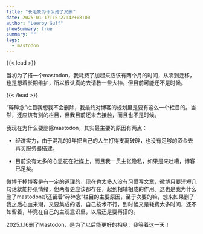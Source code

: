 ```yaml
---
title: "长毛象为什么搭了又删"
date: 2025-01-17T15:27:42+08:00
author: "Leeroy Guff"
showSummary: true
summary: ""
tags:
  - mastodon
---
```


{{< lead >}}

当初为了搭一个mastodon，我耗费了加起来应该有两个月的时间，从零到迁移，也是想着长期维护，所以很认真的去请教一些大神。但目前可能还不是时候。

{{< /lead >}}

“碎碎念”栏目我想我不会删除，我最终对博客的规划里是要有这么一个栏目的。当然，还应该有别的栏目，但我目前还未去接触，而且也不是时候。

我现在为什么要删除mastodon，其实最主要的原因有两点：

- 经济实力，由于混乱的9年把自己的人生打得支离破碎，也没有足够的资金去再买服务器搭建。

- 目前没有太多的心思花在社媒上，而且我一贯主张隐私，如果是来吐嘈，博客已足矣。

微博干掉博客是有一定的道理的，现在也太多人没有习惯写文章，微博只要短短几句话就能抒张情绪，但两者更应该都存在，起到相辅相成的作用。这也是我为什么删了mastodon却还留着“碎碎念”栏目的主要原因，至于次要的嘛，想来如果删了我之后心血来潮，又要集成的话，自己技术不行，到时候又是耗费太多时间，还不如留着，毕竟在自己的主观意识里，以后还是要再搭的。

2025.1.16删了Mastodon，是为了以后能更好的相见，我等着这一天！